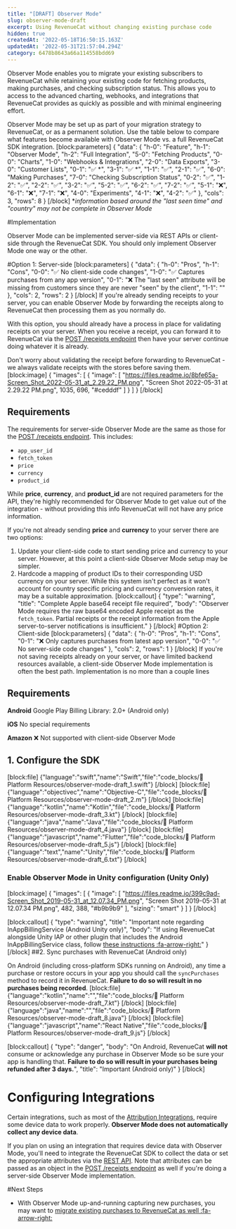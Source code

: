 ```yaml
---
title: "[DRAFT] Observer Mode"
slug: observer-mode-draft
excerpt: Using RevenueCat without changing existing purchase code
hidden: true
createdAt: '2022-05-18T16:50:15.163Z'
updatedAt: '2022-05-31T21:57:04.294Z'
category: 6478b8643a66a114558bdd69
---
```

Observer Mode enables you to migrate your existing subscribers to RevenueCat while retaining your existing code for fetching products, making purchases, and checking subscription status. This allows you to access to the advanced charting, webhooks, and integrations that RevenueCat provides as quickly as possible and with minimal engineering effort.

Observer Mode may be set up as part of your migration strategy to RevenueCat, or as a permanent solution. Use the table below to compare what features become available with Observer Mode vs. a full RevenueCat SDK integration.
[block:parameters]
{
  "data": {
    "h-0": "Feature",
    "h-1": "Observer Mode",
    "h-2": "Full Integration",
    "5-0": "Fetching Products",
    "0-0": "Charts",
    "1-0": "Webhooks & Integrations",
    "2-0": "Data Exports",
    "3-0": "Customer Lists",
    "0-1": "✅ *",
    "3-1": "✅ *",
    "1-1": "✅",
    "2-1": "✅",
    "6-0": "Making Purchases",
    "7-0": "Checking Subscription Status",
    "0-2": "✅",
    "1-2": "✅",
    "2-2": "✅",
    "3-2": "✅",
    "5-2": "✅",
    "6-2": "✅",
    "7-2": "✅",
    "5-1": "❌",
    "6-1": "❌",
    "7-1": "❌",
    "4-0": "Experiments",
    "4-1": "❌",
    "4-2": "✅"
  },
  "cols": 3,
  "rows": 8
}
[/block]
**information based around the "last seen time" and "country" may not be complete in Observer Mode*

#Implementation

Observer Mode can be implemented server-side via REST APIs or client-side through the RevenueCat SDK. You should only implement Observer Mode one way or the other. 

#Option 1: Server-side
[block:parameters]
{
  "data": {
    "h-0": "Pros",
    "h-1": "Cons",
    "0-0": "✅ No client-side code changes",
    "1-0": "✅ Captures purchases from any app version",
    "0-1": "❌ The \"last seen\" attribute will be missing from customers since they are never \"seen\" by the client",
    "1-1": ""
  },
  "cols": 2,
  "rows": 2
}
[/block]
If you're already sending receipts to your server, you can enable Observer Mode by forwarding the receipts along to RevenueCat then processing them as you normally do.

With this option, you should already have a process in place for validating receipts on your server. When you receive a receipt, you can forward it to RevenueCat via the [POST /receipts endpoint](https://docs.revenuecat.com/reference/receipts) then have your server continue doing whatever it is already. 

Don't worry about validating the receipt before forwarding to RevenueCat - we always validate receipts with the stores before saving them.
[block:image]
{
  "images": [
    {
      "image": [
        "https://files.readme.io/8bfe65a-Screen_Shot_2022-05-31_at_2.29.22_PM.png",
        "Screen Shot 2022-05-31 at 2.29.22 PM.png",
        1035,
        696,
        "#cedddf"
      ]
    }
  ]
}
[/block]
## Requirements
The requirements for server-side Observer Mode are the same as those for the  [POST /receipts endpoint](https://docs.revenuecat.com/reference/receipts). This includes:
- `app_user_id`
- `fetch_token`
- `price`
- `currency`
- `product_id`

While **price**, **currency**, and **product_id** are not required parameters for the API, they're highly recommended for Observer Mode to get value out of the integration - without providing this info RevenueCat will not have any price information.

If you're not already sending **price** and **currency** to your server there are two options:
1. Update your client-side code to start sending price and currency to your server. However, at this point a client-side Observer Mode setup may be simpler.
2. Hardcode a mapping of product IDs to their corresponding USD currency on your server. While this system isn't perfect as it won't account for country specific pricing and currency conversion rates, it may be a suitable approximation.
[block:callout]
{
  "type": "warning",
  "title": "Complete Apple base64 receipt file required",
  "body": "Observer Mode requires the raw base64 encoded Apple receipt as the `fetch_token`. Partial receipts or the receipt information from the Apple server-to-server notifications is insufficient."
}
[/block]
#Option 2: Client-side
[block:parameters]
{
  "data": {
    "h-0": "Pros",
    "h-1": "Cons",
    "0-1": "❌ Only captures purchases from latest app version",
    "0-0": "✅ No server-side code changes"
  },
  "cols": 2,
  "rows": 1
}
[/block]
If you're not saving receipts already on your server, or have limited backend resources available, a client-side Observer Mode implementation is often the best path. Implementation is no more than a couple lines

## Requirements

**Android**
Google Play Billing Library: 2.0+ (Android only)

**iOS**
No special requirements

**Amazon**
❌ Not supported with client-side Observer Mode

## 1. Configure the SDK
[block:file]
{"language":"swift","name":"Swift","file":"code_blocks/📙 Platform Resources/observer-mode-draft_1.swift"}
[/block]
[block:file]
{"language":"objectivec","name":"Objective-C","file":"code_blocks/📙 Platform Resources/observer-mode-draft_2.m"}
[/block]
[block:file]
{"language":"kotlin","name":"Kotlin","file":"code_blocks/📙 Platform Resources/observer-mode-draft_3.kt"}
[/block]
[block:file]
{"language":"java","name":"Java","file":"code_blocks/📙 Platform Resources/observer-mode-draft_4.java"}
[/block]
[block:file]
{"language":"javascript","name":"Flutter","file":"code_blocks/📙 Platform Resources/observer-mode-draft_5.js"}
[/block]
[block:file]
{"language":"text","name":"Unity","file":"code_blocks/📙 Platform Resources/observer-mode-draft_6.txt"}
[/block]

### Enable Observer Mode in Unity configuration (Unity Only)
[block:image]
{
  "images": [
    {
      "image": [
        "https://files.readme.io/399c9ad-Screen_Shot_2019-05-31_at_12.07.34_PM.png",
        "Screen Shot 2019-05-31 at 12.07.34 PM.png",
        482,
        388,
        "#b9b9b9"
      ],
      "sizing": "smart"
    }
  ]
}
[/block]

[block:callout]
{
  "type": "warning",
  "title": "Important note regarding InAppBillingService (Android Unity only)",
  "body": "If using RevenueCat alongside Unity IAP or other plugin that includes the Android InAppBillingService class, follow [these instructions :fa-arrow-right:](doc:unity#installation-with-unity-iap-side-by-side)"
}
[/block]
##2. Sync purchases with RevenueCat (Android only)

On Android (including cross-platform SDKs running on Android), any time a purchase or restore occurs in your app you should call the `syncPurchases` method to record it in RevenueCat. **Failure to do so will result in no purchases being recorded**.
[block:file]
{"language":"kotlin","name":"","file":"code_blocks/📙 Platform Resources/observer-mode-draft_7.kt"}
[/block]
[block:file]
{"language":"java","name":"","file":"code_blocks/📙 Platform Resources/observer-mode-draft_8.java"}
[/block]
[block:file]
{"language":"javascript","name":"React Native","file":"code_blocks/📙 Platform Resources/observer-mode-draft_9.js"}
[/block]


[block:callout]
{
  "type": "danger",
  "body": "On Android, RevenueCat **will not** consume or acknowledge any purchase in Observer Mode so be sure your app is handling that. **Failure to do so will result in your purchases being refunded after 3 days.**",
  "title": "Important (Android only)"
}
[/block]
# Configuring Integrations
Certain integrations, such as most of the [Attribution Integrations](https://docs.revenuecat.com/docs/attribution), require some device data to work properly. **Observer Mode does not automatically collect any device data**.

If you plan on using an integration that requires device data with Observer Mode, you'll need to integrate the RevenueCat SDK to collect the data or set the appropriate attributes via the [REST API](https://docs.revenuecat.com/reference/update-subscriber-attributes). Note that attributes can be passed as an object in the [POST /receipts endpoint](https://docs.revenuecat.com/reference/receipts) as well if you're doing a server-side Observer Mode implementation.

#Next Steps

* With Observer Mode up-and-running capturing new purchases, you may want to [migrate existing purchases to RevenueCat as well :fa-arrow-right:](doc:migrating-existing-subscriptions)